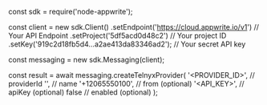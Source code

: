 const sdk = require('node-appwrite');

const client = new sdk.Client()
    .setEndpoint('https://cloud.appwrite.io/v1') // Your API Endpoint
    .setProject('5df5acd0d48c2') // Your project ID
    .setKey('919c2d18fb5d4...a2ae413da83346ad2'); // Your secret API key

const messaging = new sdk.Messaging(client);

const result = await messaging.createTelnyxProvider(
    '<PROVIDER_ID>', // providerId
    '<NAME>', // name
    '+12065550100', // from (optional)
    '<API_KEY>', // apiKey (optional)
    false // enabled (optional)
);
